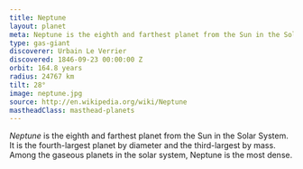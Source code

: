 ```yaml
---
title: Neptune
layout: planet
meta: Neptune is the eighth and farthest planet from the Sun in the Solar System.
type: gas-giant
discoverer: Urbain Le Verrier
discovered: 1846-09-23 00:00:00 Z
orbit: 164.8 years
radius: 24767 km
tilt: 28°
image: neptune.jpg
source: http://en.wikipedia.org/wiki/Neptune
mastheadClass: masthead-planets
---
```


*Neptune* is the eighth and farthest planet from the Sun in the Solar System. It is the fourth-largest planet by diameter and the third-largest by mass. Among the gaseous planets in the solar system, Neptune is the most dense.
